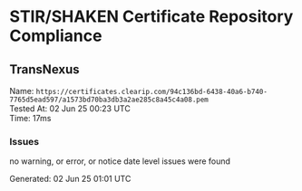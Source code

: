 # STIR/SHAKEN Certificate Repository Compliance

## TransNexus

Name: `https://certificates.clearip.com/94c136bd-6438-40a6-b740-7765d5ead597/a1573bd70ba3db3a2ae285c8a45c4a08.pem`\
Tested At: 02 Jun 25 00:23 UTC\
Time: 17ms

### Issues

no warning, or error, or notice date level issues were found

Generated: 02 Jun 25 01:01 UTC